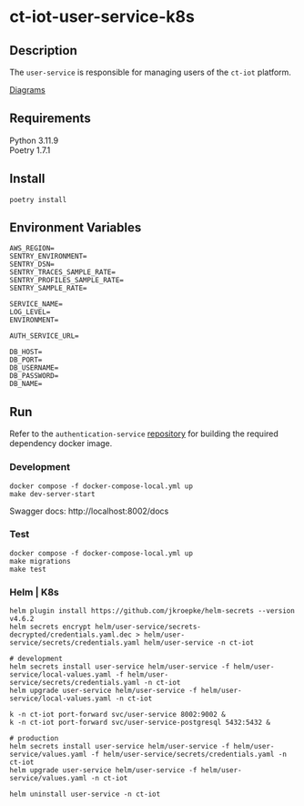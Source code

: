 # ct-iot-user-service-k8s

## Description
The `user-service` is responsible for managing users of the `ct-iot` platform.

[Diagrams](./docs/DIAGRAMS.md)

## Requirements
Python 3.11.9  
Poetry 1.7.1

## Install
```
poetry install
```

## Environment Variables
```
AWS_REGION=
SENTRY_ENVIRONMENT=
SENTRY_DSN=
SENTRY_TRACES_SAMPLE_RATE=
SENTRY_PROFILES_SAMPLE_RATE=
SENTRY_SAMPLE_RATE=

SERVICE_NAME=
LOG_LEVEL=
ENVIRONMENT=

AUTH_SERVICE_URL=

DB_HOST=
DB_PORT=
DB_USERNAME=
DB_PASSWORD=
DB_NAME=
```

## Run
Refer to the `authentication-service` [repository](https://github.com/darrylmorton/ct-iot-authentication-service/blob/main/README.md#build) for building the required dependency docker image.

### Development
```
docker compose -f docker-compose-local.yml up
make dev-server-start
```
Swagger docs: http://localhost:8002/docs

### Test
```
docker compose -f docker-compose-local.yml up
make migrations
make test
```

### Helm | K8s 
```
helm plugin install https://github.com/jkroepke/helm-secrets --version v4.6.2
helm secrets encrypt helm/user-service/secrets-decrypted/credentials.yaml.dec > helm/user-service/secrets/credentials.yaml helm/user-service -n ct-iot

# development
helm secrets install user-service helm/user-service -f helm/user-service/local-values.yaml -f helm/user-service/secrets/credentials.yaml -n ct-iot
helm upgrade user-service helm/user-service -f helm/user-service/local-values.yaml -n ct-iot

k -n ct-iot port-forward svc/user-service 8002:9002 &
k -n ct-iot port-forward svc/user-service-postgresql 5432:5432 &

# production
helm secrets install user-service helm/user-service -f helm/user-service/values.yaml -f helm/user-service/secrets/credentials.yaml -n ct-iot
helm upgrade user-service helm/user-service -f helm/user-service/values.yaml -n ct-iot

helm uninstall user-service -n ct-iot
```